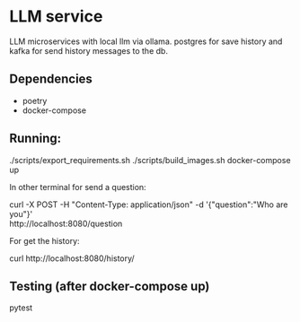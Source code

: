 # LLM service

LLM microservices with local llm via ollama. postgres for save history and kafka for send history
messages to the db.

## Dependencies

- poetry
- docker-compose

## Running:

./scripts/export_requirements.sh
./scripts/build_images.sh
docker-compose up

In other terminal for send a question:

curl -X POST -H "Content-Type: application/json" -d '{"question":"Who are you"}' \
    http://localhost:8080/question

For get the history:

curl  http://localhost:8080/history/

## Testing (after docker-compose up)

pytest
